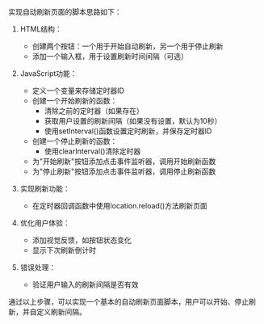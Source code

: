 实现自动刷新页面的脚本思路如下：

1. HTML结构：
   - 创建两个按钮：一个用于开始自动刷新，另一个用于停止刷新
   - 添加一个输入框，用于设置刷新时间间隔（可选）

2. JavaScript功能：
   - 定义一个变量来存储定时器ID
   - 创建一个开始刷新的函数：
     - 清除之前的定时器（如果存在）
     - 获取用户设置的刷新间隔（如果没有设置，默认为10秒）
     - 使用setInterval()函数设置定时刷新，并保存定时器ID
   - 创建一个停止刷新的函数：
     - 使用clearInterval()清除定时器
   - 为"开始刷新"按钮添加点击事件监听器，调用开始刷新函数
   - 为"停止刷新"按钮添加点击事件监听器，调用停止刷新函数

3. 实现刷新功能：
   - 在定时器回调函数中使用location.reload()方法刷新页面

4. 优化用户体验：
   - 添加视觉反馈，如按钮状态变化
   - 显示下次刷新倒计时

5. 错误处理：
   - 验证用户输入的刷新间隔是否有效

通过以上步骤，可以实现一个基本的自动刷新页面脚本，用户可以开始、停止刷新，并自定义刷新间隔。

